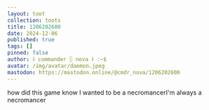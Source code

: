 ```yaml
---
layout: toot
collection: toots
title: 1206202600
date: 2024-12-06
published: true
tags: []
pinned: false
author: ⸸ commander ░ nova ⸸ :~$
avatar: /img/avatar/daemon.jpeg
mastodon: https://mastodon.online/@cmdr_nova/1206202600
---
```


how did this game know I wanted to be a necromancerI'm always a necromancer
